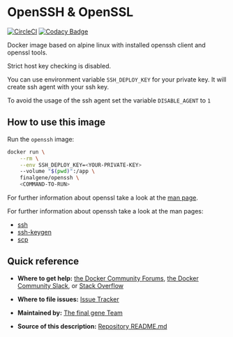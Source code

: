 # OpenSSH & OpenSSL

[![CircleCI](https://circleci.com/gh/final-gene/docker-hub-openssh/tree/master.svg?style=svg)](https://circleci.com/gh/final-gene/docker-hub-openssh/tree/master) [![Codacy Badge](https://api.codacy.com/project/badge/Grade/97b6d0ee6e964d409a0471e789996fa2)](https://www.codacy.com/app/final-gene/docker-hub-openssh?utm_source=github.com&amp;utm_medium=referral&amp;utm_content=final-gene/docker-hub-openssh&amp;utm_campaign=Badge_Grade)

Docker image based on alpine linux with installed openssh client and
openssl tools.

Strict host key checking is disabled.

You can use environment variable `SSH_DEPLOY_KEY` for your private key.
It will create ssh agent with your ssh key.

To avoid the usage of the ssh agent set the variable `DISABLE_AGENT` to `1`

## How to use this image

Run the `openssh` image:

```bash
docker run \
    --rm \
    --env SSH_DEPLOY_KEY=<YOUR-PRIVATE-KEY>
    --volume "$(pwd)":/app \
    finalgene/openssh \
    <COMMAND-TO-RUN>
```

For further information about openssl take a look at the [man page](https://linux.die.net/man/1/openssl).

For further information about openssh take a look at the man pages:  

-   [ssh](https://linux.die.net/man/1/ssh)
-   [ssh-keygen](https://linux.die.net/man/1/ssh-keygen)
-   [scp](https://linux.die.net/man/1/scp)

## Quick reference

-   **Where to get help:**
[the Docker Community Forums](https://forums.docker.com),
[the Docker Community Slack](https://blog.docker.com/2016/11/introducing-docker-community-directory-docker-community-slack),
or [Stack Overflow](https://stackoverflow.com/search?tab=newest&q=docker)

-   **Where to file issues:**
[Issue Tracker](https://github.com/finalgene/docker-hub-openssh/issues)

-   **Maintained by:**
[The final gene Team](https://github.com/finalgene)

-   **Source of this description:**
[Repository README.md](https://github.com/finalgene/docker-hub-openssh/blob/master/README.md)
